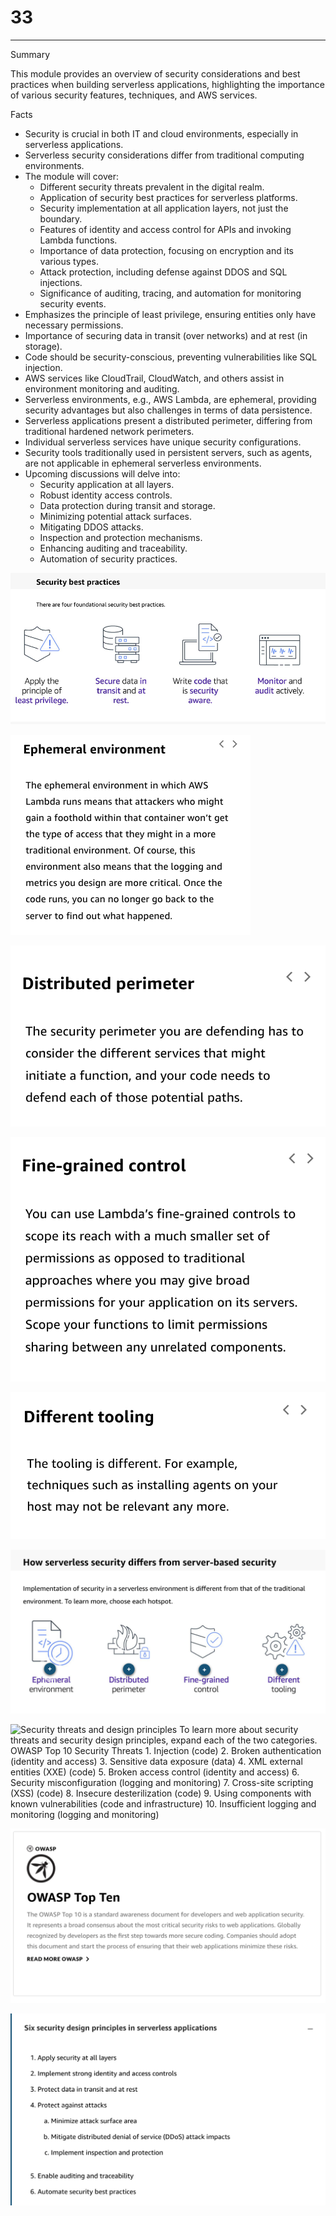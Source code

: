 # 33



---

Summary

This module provides an overview of security considerations and best practices when building serverless applications, highlighting the importance of various security features, techniques, and AWS services.

Facts

- Security is crucial in both IT and cloud environments, especially in serverless applications.
- Serverless security considerations differ from traditional computing environments.
- The module will cover:
  - Different security threats prevalent in the digital realm.
  - Application of security best practices for serverless platforms.
  - Security implementation at all application layers, not just the boundary.
  - Features of identity and access control for APIs and invoking Lambda functions.
  - Importance of data protection, focusing on encryption and its various types.
  - Attack protection, including defense against DDOS and SQL injections.
  - Significance of auditing, tracing, and automation for monitoring security events.
- Emphasizes the principle of least privilege, ensuring entities only have necessary permissions.
- Importance of securing data in transit (over networks) and at rest (in storage).
- Code should be security-conscious, preventing vulnerabilities like SQL injection.
- AWS services like CloudTrail, CloudWatch, and others assist in environment monitoring and auditing.
- Serverless environments, e.g., AWS Lambda, are ephemeral, providing security advantages but also challenges in terms of data persistence.
- Serverless applications present a distributed perimeter, differing from traditional hardened network perimeters.
- Individual serverless services have unique security configurations.
- Security tools traditionally used in persistent servers, such as agents, are not applicable in ephemeral serverless environments.
- Upcoming discussions will delve into:
  - Security application at all layers.
  - Robust identity access controls.
  - Data protection during transit and storage.
  - Minimizing potential attack surfaces.
  - Mitigating DDOS attacks.
  - Inspection and protection mechanisms.
  - Enhancing auditing and traceability.
  - Automation of security practices.





![Security best practices There are four foundational security best practices. Apply the principle of least privilege. Secure data in transit and at rest. Write code that is security aware. Monitor and audit actively. ](../../../media/AWS-Developing-Serverless-Solutions-on-AWS-Module-10-33-image1.png)



![Ephemeral environment The ephemeral environment in which AWS Lambda runs means that attackers who might gain a foothold within that container won't get the type of access that they might in a more traditional environment. Of course, this environment also means that the logging and metrics you design are more critical. Once the code runs, you can no longer go back to the server to find out what happened. ](../../../media/AWS-Developing-Serverless-Solutions-on-AWS-Module-10-33-image2.png)





![Distributed perimeter The security perimeter you are defending has to consider the different services that might initiate a function, and your code needs to defend each of those potential paths. ](../../../media/AWS-Developing-Serverless-Solutions-on-AWS-Module-10-33-image3.png)





![Fine-grained control You can use Lambda's fine-grained controls to scope its reach with a much smaller set of permissions as opposed to traditional approaches where you may give broad permissions for your application on its servers. Scope your functions to limit permissions sharing between any unrelated components. ](../../../media/AWS-Developing-Serverless-Solutions-on-AWS-Module-10-33-image4.png)





![Different tooling The tooling is different. For example, techniques such as installing agents on your host may not be relevant any more. ](../../../media/AWS-Developing-Serverless-Solutions-on-AWS-Module-10-33-image5.png)



![How serverless security differs from server-based security Implementation of security in a serverless environment is different from that of the traditional environment. To learn more, choose each hotspot. Ephemeral environment Distributed perimeter Fine-grained control Different tooling ](../../../media/AWS-Developing-Serverless-Solutions-on-AWS-Module-10-33-image6.png)









![Security threats and design principles To learn more about security threats and security design principles, expand each of the two categories. OWASP Top 10 Security Threats 1. Injection (code) 2. Broken authentication (identity and access) 3. Sensitive data exposure (data) 4. XML external entities (XXE) (code) 5. Broken access control (identity and access) 6. Security misconfiguration (logging and monitoring) 7. Cross-site scripting (XSS) (code) 8. Insecure desterilization (code) 9. Using components with known vulnerabilities (code and infrastructure) 10. Insufficient logging and monitoring (logging and monitoring) ](../../../media/AWS-Developing-Serverless-Solutions-on-AWS-Module-10-33-image7.png)



![OWASP OWASP Top Ten The OWASP Top 10 is a standard awareness document for developers and web application security. It represents a broad consensus about the most critical security risks to web applications. Globally recognized by developers as the first step towards more secure coding. Companies should adopt this document and start the process of ensuring that their web applications minimize these risks. READ MORE OWASP > ](../../../media/AWS-Developing-Serverless-Solutions-on-AWS-Module-10-33-image8.png)



![Six security design principles in serverless applications 1. Apply security at all layers 2. Implement strong identity and access controls 3. Protect data in transit and at rest 4. Protect against attacks a. Minimize attack surface area b. Mitigate distributed denial of service (DDoS) attack impacts c. Implement inspection and protection 5. Enable auditing and traceability 6. Automate security best practices ](../../../media/AWS-Developing-Serverless-Solutions-on-AWS-Module-10-33-image9.png)











